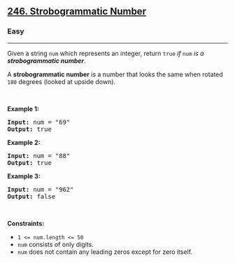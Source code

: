<h2><a href="https://leetcode.com/problems/strobogrammatic-number/">246. Strobogrammatic Number</a></h2><h3>Easy</h3><hr><p>Given a string <code>num</code> which represents an integer, return <code>true</code> <em>if</em> <code>num</code> <em>is a <strong>strobogrammatic number</strong></em>.</p>

<p>A <strong>strobogrammatic number</strong> is a number that looks the same when rotated <code>180</code> degrees (looked at upside down).</p>

<p>&nbsp;</p>
<p><strong class="example">Example 1:</strong></p>

<pre>
<strong>Input:</strong> num = &quot;69&quot;
<strong>Output:</strong> true
</pre>

<p><strong class="example">Example 2:</strong></p>

<pre>
<strong>Input:</strong> num = &quot;88&quot;
<strong>Output:</strong> true
</pre>

<p><strong class="example">Example 3:</strong></p>

<pre>
<strong>Input:</strong> num = &quot;962&quot;
<strong>Output:</strong> false
</pre>

<p>&nbsp;</p>
<p><strong>Constraints:</strong></p>

<ul>
	<li><code>1 &lt;= num.length &lt;= 50</code></li>
	<li><code>num</code> consists of only digits.</li>
	<li><code>num</code> does not contain any leading zeros except for zero itself.</li>
</ul>
